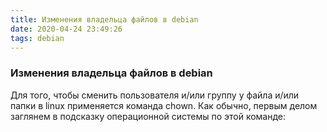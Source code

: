 ```yaml
---
title: Изменения владельца файлов в debian
date: 2020-04-24 23:49:26
tags: debian
---
```

### Изменения владельца файлов в debian

Для того, чтобы сменить пользователя и/или
группу у файла и/или папки в linux применяется команда chown.
Как обычно, первым делом заглянем в подсказку операционной системы по этой команде:
